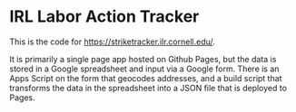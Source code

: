 # IRL Labor Action Tracker

This is the code for https://striketracker.ilr.cornell.edu/.

It is primarily a single page app hosted on Github Pages, but the data is stored in a Google spreadsheet and input via a Google form. There is an Apps Script on the form that geocodes addresses, and a build script that transforms the data in the spreadsheet into a JSON file that is deployed to Pages.
